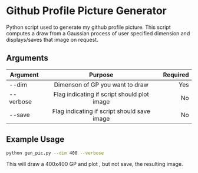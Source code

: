 # Github Profile Picture Generator

Python script used to generate my github profile picture. This script computes a draw from a Gaussian process of user specified dimension and displays/saves that image on request. 

## Arguments
| Argument      | Purpose       | Required  |
| ------------- |:-------------:| -----:|
| --dim         | Dimenson of GP you want to draw | Yes |
| --verbose      | Flag indicating if script should plot image      |   No |
| --save | Flag indicating if script should save image      |    No |

## Example Usage
```bash
python gen_pic.py --dim 400 --verbose 
```
This will draw a 400x400 GP and plot , but not save, the resulting image. 
